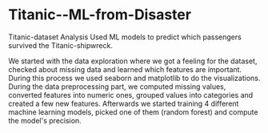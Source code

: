 # Titanic--ML-from-Disaster
Titanic-dataset Analysis
Used ML models to predict which passengers survived the Titanic-shipwreck.

We started with the data exploration where we got a feeling for the dataset, checked about missing data and learned which features are important. During this process we used seaborn and matplotlib to do the visualizations. During the data preprocessing part, we computed missing values, converted features into numeric ones, grouped values into categories and created a few new features. Afterwards we started training 4 different machine learning models, picked one of them (random forest) and compute the model's precision.



